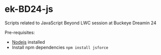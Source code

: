 # ek-BD24-js
Scripts related to JavaScript Beyond LWC session at Buckeye Dreamin 24

Pre-requisites:
  - [Nodejs](https://nodejs.org/en) installed
  - Install npm dependencies
    ```npm install jsforce```
